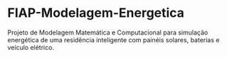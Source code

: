 # FIAP-Modelagem-Energetica
Projeto de Modelagem Matemática e Computacional para simulação energética de uma residência inteligente com painéis solares, baterias e veículo elétrico.
